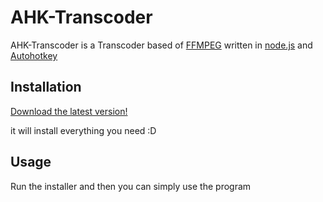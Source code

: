 # AHK-Transcoder
AHK-Transcoder is a Transcoder based of [FFMPEG](https://ffmpeg.org/) written in
[node.js](https://nodejs.org/en/) and [Autohotkey](https://www.autohotkey.com/)

## Installation
[Download the latest version!]()

it will install everything you need :D

## Usage

Run the installer and then you can simply use the program
